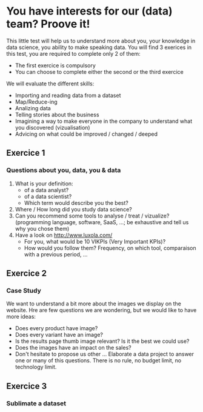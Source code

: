 # You have interests for our (data) team? Proove it!
This little test will help us to understand more about you, your knowledge in data science, you ability to make speaking data. You will find 3 exerices in this test, you are required to complete only 2 of them:
* The first exercice is compulsory
* You can choose to complete either the second or the third exercice

We will evaluate the different skills:

* Importing and reading data from a dataset
* Map/Reduce-ing
* Analizing data
* Telling stories about the business
* Imagining a way to make everyone in the company to understand what you discovered (vizualisation)
* Advicing on what could be improved / changed / deeped

## Exercice 1
### Questions about you, data, you & data
1. What is your definition:
	* of a data analyst?
	* of a data scientist?
	* Which term would describe you the best?
2. Where / How long did you study data science?
3. Can you recommend some tools to analyse / treat / vizualize? (programming language, software, SaaS, ...; be exhaustive and tell us why you chose them)
4. Have a look on http://www.luxola.com/
	* For you, what would be 10 VIKPIs (Very Important KPIs)?
	* How would you follow them? Frequency, on which tool, comparaison with a previous period, ...

## Exercice 2
### Case Study
We want to understand a bit more about the images we display on the website. Hre are few questions we are wondering, but we would like to have more ideas:
* Does every product have image?
* Does every variant have an image?
* Is the results page thumb image relevant? Is it the best we could use?
* Does the images have an impact on the sales?
* Don't hesitate to propose us other ...
Elaborate a data project to answer one or many of this questions. There is no rule, no budget limit, no technology limit.

## Exercice 3
### Sublimate a dataset
